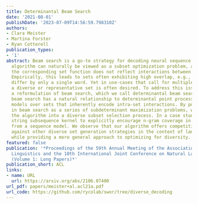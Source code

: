 ```yaml
---
title: Determinantal Beam Search
date: '2021-08-01'
publishDate: '2023-07-09T14:56:59.798310Z'
authors:
- Clara Meister
- Martina Forster
- Ryan Cotterell
publication_types:
- '1'
abstract: Beam search is a go-to strategy for decoding neural sequence models. The
  algorithm can naturally be viewed as a subset optimization problem, albeit one where
  the corresponding set function does not reflect interactions between candidates.
  Empirically, this leads to sets often exhibiting high overlap, e.g., strings may
  differ by only a single word. Yet in use-cases that call for multiple solutions,
  a diverse or representative set is often desired. To address this issue, we propose
  a reformulation of beam search, which we call determinantal beam search. Determinantal
  beam search has a natural relationship to determinantal point processes (DPPs),
  models over sets that inherently encode intra-set interactions. By posing iterations
  in beam search as a series of subdeterminant maximization problems, we can turn
  the algorithm into a diverse subset selection process. In a case study, we use the
  string subsequence kernel to explicitly encourage n-gram coverage in text generated
  from a sequence model. We observe that our algorithm offers competitive performance
  against other diverse set generation strategies in the context of language generation,
  while providing a more general approach to optimizing for diversity.
featured: false
publication: '*Proceedings of the 59th Annual Meeting of the Association for Computational
  Linguistics and the 10th International Joint Conference on Natural Language Processing
  (Volume 1: Long Papers)*'
publication_short: ACL
links:
- name: URL
  url: https://arxiv.org/abs/2106.07400
url_pdf: papers/meister+al.acl21a.pdf
url_code: https://github.com/rycolab/swor/tree/diverse_decoding
---
```



